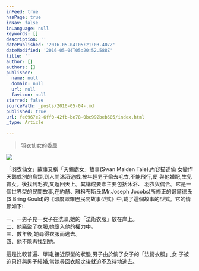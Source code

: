 ```yaml
---
inFeed: true
hasPage: true
inNav: false
inLanguage: null
keywords: []
description: ''
datePublished: '2016-05-04T05:21:03.407Z'
dateModified: '2016-05-04T05:20:52.588Z'
title: ''
author: []
authors: []
publisher:
  name: null
  domain: null
  url: null
  favicon: null
starred: false
sourcePath: _posts/2016-05-04-.md
published: true
url: fe0967e2-6ff0-42fb-be78-0bc992beb605/index.html
_type: Article

---
```

> 羽衣仙女的委屈

![](https://the-grid-user-content.s3-us-west-2.amazonaws.com/1bce99ba-06d7-4008-8438-ddacf782741c.jpg)

「羽衣仙女」故事又稱「天鵝處女」故事(Swan Maiden Tale),內容描述仙 女變作天鵝或別的鳥類,到人間沐浴遊戲,被年輕男子偷去毛衣,不能飛行,便 與他婚配,生兒育女。後找到毛衣,又返回天上。其構成要素主要包括沐浴、 羽衣與偶合。它是一個世界型的民間故事,在約瑟、雅科布斯氏(Mr.Joseph Jocobs)所修正的哥爾德氏(S.Bring Gould)的《印度歐羅巴民間故事型式》中,載了這個故事的型式。它的情節如下:. 

一、一男子見一女子在洗澡,她的「法術衣服」放在岸上。  
二、他竊盜了衣服,她墮入他的權力中。  
三、數年後,她尋得衣服而逃去。  
四、他不能再找到她。

這是比較普遍、單純,接近原型的狀態,男子由於偷了女子的「法術衣服」,女 子被迫只好與男子結婚,當她尋回衣服之後就迫不及待地逃去。